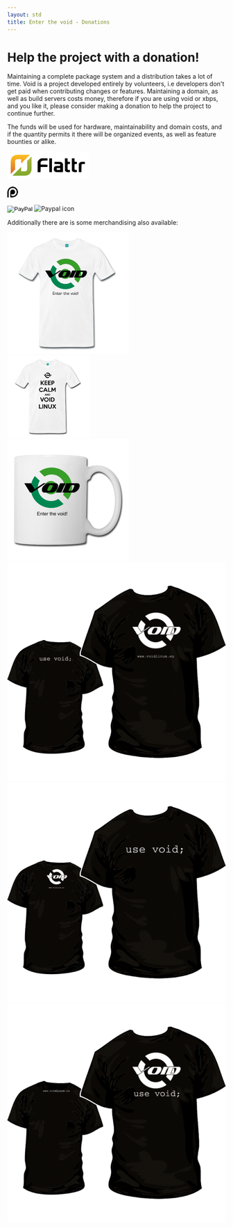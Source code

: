 ```yaml
---
layout: std
title: Enter the void - Donations
---
```


# Help the project with a donation!

Maintaining a complete package system and a distribution takes a lot of time. Void is a project
developed entirely by volunteers, i.e developers don't get paid when contributing changes or
features. Maintaining a domain, as well as build servers costs money, therefore if you are using
void or xbps, and you like it, please consider making a donation to help the project to continue further.

The funds will be used for hardware, maintainability and domain costs, and if the quantity permits it
there will be organized events, as well as feature bounties or alike.

<a href="https://flattr.com/submit/auto?user_id=xtraeme&amp;url=http%3A%2F%2Fwww.voidlinux.eu" target="_blank"><img src="/assets/img/flattr-black.svg" alt="Flattr this" title="Flattr this"></a>

<a href="https://patreon.com/xtraeme"><img src="/assets/img/patreon-logo.png" alt="Become a Patron!" title="Patron me!" /></a>

<form action="https://www.paypal.com/cgi-bin/webscr" method="post" target="_top">
  <input type="hidden" name="cmd" value="_s-xclick">
  <input type="hidden" name="hosted_button_id" value="QMV62MDXJ955N">
  <input type="image" src="/assets/img/paypal.svg" name="submit" alt="PayPal">
  <img alt="Paypal icon" src="https://www.paypalobjects.com/es_ES/i/scr/pixel.gif">
</form>

Additionally there are is some merchandising also available:

<div class="col-md-4">
  <a href="http://voidlinux.spreadshirt.es/"><img src="/assets/img/voidshirt.png" class="voidgpic" alt="tshirts" title="Don't you think it's a nice tee-shirt?" /></a>
</div>
<div class="col-md-4">
  <a href="http://voidlinux.spreadshirt.es/"><img src="/assets/img/voidshirt-keepcalm.png" class="voidgpic" alt="tshirts" title="Don't you think it's a nice tee-shirt?" /></a>
</div>
<div class="col-md-4">
  <a href="http://voidlinux.spreadshirt.es/"><img src="/assets/img/voidmug.png" class="voidgpic" alt="mug" title="Needed for coffee and/or tea..." /></a>
</div>
<div class="col-md-4">
  <a href="http://camisetasfrikis.es/camisetas/503-camiseta-void-linux-y-pack-pegatinas.html"><img src="/assets/img/voidbshirt1.png" alt="bshirt1" class="voidgpic" /></a>
</div>
<div class="col-md-4">
  <a href="http://camisetasfrikis.es/camisetas/504-camiseta-void-linux-y-pack-pegatinas-modelo-2.html"><img src="/assets/img/voidbshirt2.png" alt="bshirt2" class="voidgpic" /></a>
</div>
<div class="col-md-4">
  <a href="http://camisetasfrikis.es/camisetas/505-dddd.html"><img src="/assets/img/voidbshirt3.png" alt="bshirt3" class="voidgpic" /></a>
</div>
